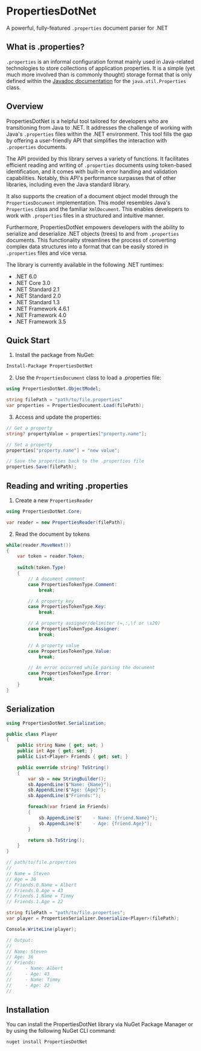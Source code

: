 # PropertiesDotNet
A powerful, fully-featured `.properties` document parser for .NET

## What is .properties?
`.properties` is an informal configuration format mainly used in Java-related technologies to store collections of application properties. It is a simple (yet much more involved than is commonly thought) storage format that is only defined within the [Javadoc documentation](https://docs.oracle.com/javase/8/docs/api/java/util/Properties.html#load-java.io.Reader-) for the `java.util.Properties` class.

## Overview
PropertiesDotNet is a helpful tool tailored for developers who are transitioning from Java to .NET. It addresses the challenge of working with Java's `.properties` files within the .NET environment. This tool fills the gap by offering a user-friendly API that simplifies the interaction with `.properties` documents.

The API provided by this library serves a variety of functions. It facilitates efficient reading and writing of `.properties` documents using token-based identification, and it comes with built-in error handling and validation capabilities. Notably, this API's performance surpasses that of other libraries, including even the Java standard library.

It also supports the creation of a document object model through the `PropertiesDocument` implementation. This model resembles Java's `Properties` class and the familiar `XmlDocument`. This enables developers to work with `.properties` files in a structured and intuitive manner.

Furthermore, PropertiesDotNet empowers developers with the ability to serialize and deserialize .NET objects (trees) to and from `.properties` documents. This functionality streamlines the process of converting complex data structures into a format that can be easily stored in `.properties` files and vice versa.

The library is currently available in the following .NET runtimes:
 
* .NET 6.0 
* .NET Core 3.0
* .NET Standard 2.1
* .NET Standard 2.0
* .NET Standard 1.3
* .NET Framework 4.6.1
* .NET Framework 4.0
* .NET Framework 3.5

## Quick Start

1. Install the package from NuGet:
```bash
Install-Package PropertiesDotNet
```

2. Use the `PropertiesDocument` class to load a .properties file:

```csharp
using PropertiesDotNet.ObjectModel;

string filePath = "path/to/file.properties"
var properties = PropertiesDocument.Load(filePath);
```

3. Access and update the properties:

```csharp
// Get a property
string? propertyValue = properties["property.name"];

// Set a property
properties["property.name"] = "new value";

// Save the properties back to the .properties file
properties.Save(filePath);
```

## Reading and writing .properties

1. Create a new `PropertiesReader`

```csharp
using PropertiesDotNet.Core;

var reader = new PropertiesReader(filePath);
```

2. Read the document by tokens 

```csharp
while(reader.MoveNext())
{
    var token = reader.Token;
    
    switch(token.Type)
    {
        // A document comment
        case PropertiesTokenType.Comment:
            break;

        // A property key
        case PropertiesTokenType.Key:
            break;

        // A property assigner/delimiter (=,:,\f or \x20)
        case PropertiesTokenType.Assigner:
            break;

        // A property value
        case PropertiesTokenType.Value:
            break;

        // An error occurred while parsing the document
        case PropertiesTokenType.Error:
            break;
    }
}
```

## Serialization

```csharp
using PropertiesDotNet.Serialization;

public class Player
{
    public string Name { get; set; }
    public int Age { get; set; }
    public List<Player> Friends { get; set; }

    public override string? ToString()
    {
        var sb = new StringBuilder();
        sb.AppendLine($"Name: {Name}");
        sb.AppendLine($"Age: {Age}");
        sb.AppendLine($"Friends:");

        foreach(var friend in Friends)
        {
            sb.AppendLine($"    - Name: {friend.Name}");
            sb.AppendLine($"    - Age: {friend.Age}");
        }

        return sb.ToString();
    }
}

// path/to/file.properties
//
// Name = Steven
// Age = 36
// Friends.0.Name = Albert
// Friends.0.Age = 43
// Friends.1.Name = Timmy
// Friends.1.Age = 22

string filePath = "path/to/file.properties";
var player = PropertiesSerializer.Deserialize<Player>(filePath);

Console.WriteLine(player);

// Output:
// 
// Name: Steven
// Age: 36
// Friends:
//     - Name: Albert
//     - Age: 43
//     - Name: Timmy
//     - Age: 22
//
```

## Installation
You can install the PropertiesDotNet library via NuGet Package Manager or by using the following NuGet CLI command:
```bash
nuget install PropertiesDotNet
```
